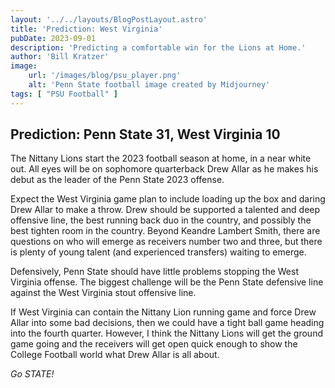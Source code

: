 ```yaml
---
layout: '../../layouts/BlogPostLayout.astro'
title: 'Prediction: West Virginia'
pubDate: 2023-09-01
description: 'Predicting a comfortable win for the Lions at Home.'
author: 'Bill Kratzer'
image:
    url: '/images/blog/psu_player.png'
    alt: 'Penn State football image created by Midjourney'
tags: [ "PSU Football" ]
---
```


## Prediction:  Penn State 31, West Virginia 10

The Nittany Lions start the 2023 football season at home, in a near white out.
All eyes will be on sophomore quarterback Drew Allar as he makes his debut as the 
leader of the Penn State 2023 offense.

Expect the West Virginia game plan to include loading up the box and daring Drew Allar
to make a throw.  Drew should be supported a talented and deep offensive line, the best 
running back duo in the country, and possibly the best tighten room in the country.
Beyond Keandre Lambert Smith, there are questions on who will emerge as receivers number
two and three, but there is plenty of young talent (and experienced transfers) waiting
to emerge.

Defensively, Penn State should have little problems stopping the West Virginia offense.
The biggest challenge will be the Penn State defensive line against the West Virginia
stout offensive line.

If West Virginia can contain the Nittany Lion running game and force Drew Allar into some
bad decisions, then we could have a tight ball game heading into the fourth quarter.
However, I think the Nittany Lions will get the ground game going and the receivers will
get open quick enough to show the College Football world what Drew Allar is all about.

*Go STATE!*